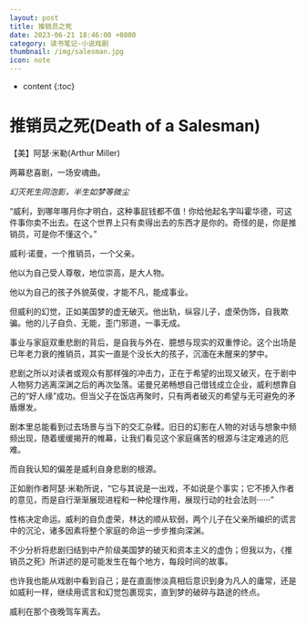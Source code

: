 ```yaml
---
layout: post
title: 推销员之死
date: 2023-06-21 18:46:00 +0800
category: 读书笔记-小说戏剧
thumbnail: /img/salesman.jpg
icon: note
---
```


* content
{:toc}

# 推销员之死(Death of a Salesman)

【美】阿瑟·米勒(Arthur Miller)



两幕悲喜剧，一场安魂曲。

*幻灭死生同泡影，半生如梦等微尘*



“威利，到哪年哪月你才明白，这种事屁钱都不值！你给他起名字叫霍华德，可这件事你卖不出去。在这个世界上只有卖得出去的东西才是你的。奇怪的是，你是推销员，可是你不懂这个。”

威利·诺曼，一个推销员，一个父亲。

他以为自己受人尊敬，地位崇高，是大人物。

他以为自己的孩子外貌英俊，才能不凡，能成事业。

但威利的幻觉，正如美国梦的虚无破灭。他出轨，纵容儿子，虚荣伪饰，自我欺骗。他的儿子自负、无能，歪门邪道，一事无成。

事业与家庭双重悲剧的背后，是自我与外在、臆想与现实的双重悖论。这个出场是已年老力衰的推销员，其实一直是个没长大的孩子，沉湎在未醒来的梦中。

悲剧之所以对读者或观众有那样强的冲击力，正在于希望的出现又破灭，在于剧中人物努力逃离深渊之后的再次坠落。诺曼兄弟畅想自己借钱成立企业，威利想靠自己的“好人缘”成功。但当父子在饭店再聚时，只有两者破灭的希望与无可避免的矛盾爆发。

剧本里总能看到过去场景与当下的交汇杂糅。旧日的幻影在人物的对话与想象中频频出现，随着缓缓揭开的帷幕，让我们看见这个家庭痛苦的根源与注定难逃的厄难。

而自我认知的偏差是威利自身悲剧的根源。

正如剧作者阿瑟·米勒所说，“它与其说是一出戏，不如说是个事实；它不掺入作者的意见，而是自行渐渐展现进程和一种伦理作用，展现行动的社会法则······”

性格决定命运。威利的自负虚荣，林达的顺从软弱，两个儿子在父亲所编织的谎言中的沉沦，诸多因素将整个家庭的命运一步步推向深渊。

不少分析将悲剧归结到中产阶级美国梦的破灭和资本主义的虚伪；但我以为，《推销员之死》所讲述的是可能发生在每个地方，每段时间的故事。

也许我也能从戏剧中看到自己；是在直面惨淡真相后意识到身为凡人的庸常，还是如威利一样，继续用谎言和幻觉包裹现实，直到梦的破碎与路途的终点。

威利在那个夜晚驾车离去。

